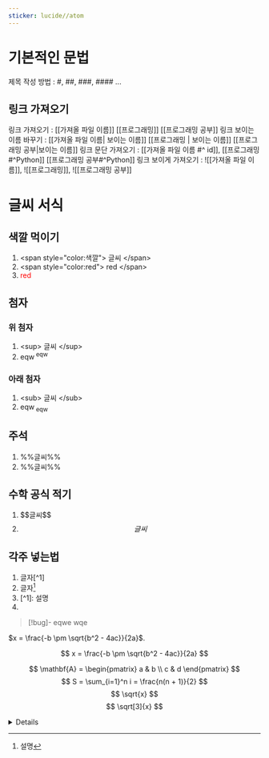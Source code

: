 ```yaml
---
sticker: lucide//atom
---
```

# 기본적인 문법
제목 작성 방법 : #, ##, ###, #### ...
## 링크 가져오기
링크 가져오기 : \[\[가져올 파일 이름]] \[\[프로그래밍]] [[프로그래밍 공부]]
링크 보이는 이름 바꾸기 
	: \[\[가져올 파일 이름| 보이는 이름]] \[\[프로그래밍 | 보이는 이름]] [[프로그래밍 공부|보이는 이름]]
링크 문단 가져오기
	 : \[\[가져올 파일 이름 #^ id]], \[\[프로그래밍#^Python]] [[프로그래밍 공부#^Python]]
링크 보이게 가져오기
	: !\[\[가져올 파일 이름]], !\[\[프로그래밍]], ![[프로그래밍 공부]]
# 글씨 서식
## 색깔 먹이기 
1. \<span style="color:색깔"> 글씨 \</span> 
2. \<span style="color:red"> red \</span> 
3. <span style="color:red"> red </span>
## 첨자
### **위 첨자**
1. \<sup> 글씨 \</sup>
2. eqw<sup> eqw </sup>
### **아래 첨자**
1. \<sub> 글씨 \</sub>
2. eqw<sub> eqw </sub>
## 주석
1. \%\%글씨\%\%
2. %%글씨%%
## 수학 공식 적기
1. \$\$글씨$\$
2. $$글씨$$
## 각주 넣는법
1. 글자\[^1]
2. 글자[^1]
3. \[^1\]: 설명
4. [^1]: 설명

>[!bug]- eqwe
>wqe


 
 $x = \frac{-b \pm \sqrt{b^2 - 4ac}}{2a}$.

$$
x = \frac{-b \pm \sqrt{b^2 - 4ac}}{2a}
$$

$$ \mathbf{A} = \begin{pmatrix} a & b \\ c & d \end{pmatrix} $$
 $$ S = \sum_{i=1}^n i = \frac{n(n + 1)}{2} $$$$ 
$$$$ \sqrt{x} $$ $$ \sqrt[3]{x} $$

<details>
eqwe
</details>